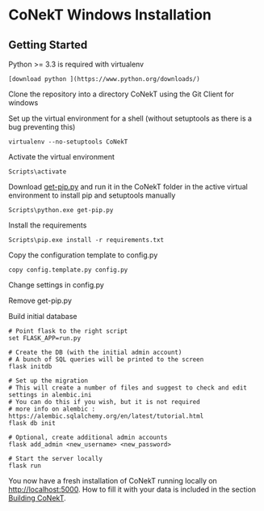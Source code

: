 # CoNekT Windows Installation

## Getting Started


Python >= 3.3 is required with virtualenv

    [download python ](https://www.python.org/downloads/)


Clone the repository into a directory CoNekT using the Git Client for windows

Set up the virtual environment for a shell (without setuptools as there is a bug preventing this)

    virtualenv --no-setuptools CoNekT

Activate the virtual environment

    Scripts\activate

Download [get-pip.py](https://bootstrap.pypa.io/get-pip.py) and run it in the CoNekT folder in the active
virtual environment to install pip and setuptools manually

    Scripts\python.exe get-pip.py

Install the requirements

    Scripts\pip.exe install -r requirements.txt

Copy the configuration template to config.py

    copy config.template.py config.py

Change settings in config.py

Remove get-pip.py

Build initial database

    # Point flask to the right script
    set FLASK_APP=run.py
    
    # Create the DB (with the initial admin account)
    # A bunch of SQL queries will be printed to the screen 
    flask initdb
    
    # Set up the migration
    # This will create a number of files and suggest to check and edit settings in alembic.ini 
    # You can do this if you wish, but it is not required
    # more info on alembic : https://alembic.sqlalchemy.org/en/latest/tutorial.html
    flask db init
    
    # Optional, create additional admin accounts
    flask add_admin <new_username> <new_password> 
    
    # Start the server locally
    flask run

You now have a fresh installation of CoNekT running locally on [http://localhost:5000](http://localhost:5000). 
How to fill it with your data is included in the section [Building CoNekT](building_conekt.md). 
